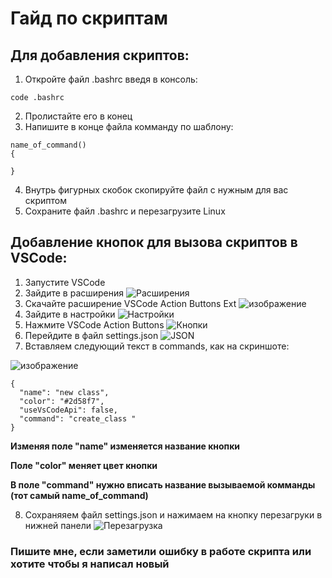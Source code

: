 # Гайд по скриптам
## Для добавления скриптов:
1. Откройте файл .bashrc введя в консоль:
```
code .bashrc
```

2. Пролистайте его в конец
3. Напишите в конце файла комманду по шаблону:
```
name_of_command()
{

}
```
4. Внутрь фигурных скобок скопируйте файл с нужным для вас скриптом
5. Сохраните файл .bashrc и перезагрузите Linux


## Добавление кнопок для вызова скриптов в VSCode:
1. Запустите VSCode
2. Зайдите в расширения 
![Расширения](https://github.com/VladislavYurkov/Scripts/assets/104719530/5ed0e1b2-2846-4cd9-9c9d-86d5b32cebf8)
3. Скачайте расширение VSCode Action Buttons Ext
![изображение](https://github.com/VladislavYurkov/Scripts/assets/104719530/b3964903-42bf-46a4-8d10-71ce1ad98fd5)
4. Зайдите в настройки
![Настройки](https://github.com/VladislavYurkov/Scripts/assets/104719530/242370c1-5f74-4b98-905f-ac40d6e4faf0)
5. Нажмите VSCode Action Buttons
![Кнопки](https://github.com/VladislavYurkov/Scripts/assets/104719530/bfd49ddb-7525-47b9-ae04-d9d8e4e0caa0)
6. Перейдите в файл settings.json
![JSON](https://github.com/VladislavYurkov/Scripts/assets/104719530/0c03c5ae-1c8f-4028-adb2-19e0d6e0b6c0)
7. Вставляем следующий текст в commands, как на скриншоте:

![изображение](https://github.com/VladislavYurkov/Scripts/assets/104719530/55b3ec97-3d35-4d9e-bd09-37c701fd5d9b)


```
{
  "name": "new class",
  "color": "#2d58f7",
  "useVsCodeApi": false,
  "command": "create_class "
}
```

  <b>Изменяя поле "name" изменяется название кнопки</b>

  <b>Поле "color" меняет цвет кнопки</b>

  <b>В поле "command" нужно вписать название вызываемой комманды (тот самый name_of_command)</b>

8. Сохраняяем файл settings.json и нажимаем на кнопку перезагруки в нижней панели
![Перезагрузка](https://github.com/VladislavYurkov/Scripts/assets/104719530/02ac0163-00ea-4f19-a2b5-2ce5f933c932)


<h3>Пишите мне, если заметили ошибку в работе скрипта или хотите чтобы я написал новый</h3>
